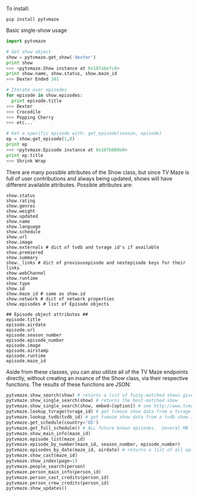 To install:

```pip install pytvmaze```

Basic single-show usage

```python
import pytvmaze

# Get show object
show = pytvmaze.get_show('dexter')
print show
>>> <pytvmaze.Show instance at 0x107abefc8>
print show.name, show.status, show.maze_id
>>> Dexter Ended 161

# Iterate over episodes
for episode in show.episodes:
  print episode.title
>>> Dexter
>>> Crocodile
>>> Popping Cherry
>>> etc...

# Get a specific episode with: get_episode(season, episode)
ep = show.get_episode(1,8)
print ep
>>> <pytvmaze.Episode instance at 0x107b060e0>
print ep.title
>>> Shrink Wrap

```

There are many possible attributes of the Show class, but since TV Maze is full of user contributions and always being updated, shows will have different available attributes.  Possible attributes are:
```
show.status
show.rating
show.genres
show.weight
show.updated
show.name
show.language
show.schedule
show.url
show.image
show.externals # dict of tvdb and tvrage id's if available
show.premiered
show.summary
show._links # dict of previousepisode and nextepisode keys for their links
show.webChannel
show.runtime
show.type
show.id
show.maze_id # same as show.id
show.network # dict of network properties
show.episodes # list of Episode objects

## Episode object attributes ##
episode.title
episode.airdate
episode.url
episode.season_number
episode.episode_number
episode.image
episode.airstamp
episode.runtime
episode.maze_id
```


Aside from these classes, you can also utilize all of the TV Maze endpoints directly, without creating an insance of the Show class, via their respective functions.  The results of these functions are JSON:

```python
pytvmaze.show_search(show) # returns a list of fuzzy-matched shows given a show name (string)
pytvmaze.show_single_search(show) # returns the best-matched show
pytvmaze.show_single_search(show, embed=[option]) # see http://www.tvmaze.com/api#embedding for embedding other information in your results
pytvmaze.lookup_tvrage(tvrage_id) # get tvmaze show data from a tvrage show id
pytvmaze.lookup_tvdb(tvdb_id) # get tvmaze show data from a tvdb show id
pytvmaze.get_schedule(country='US')
pytvmaze.get_full_schedule() # ALL future known episodes.  Several MB large, cached for 24 hours
pytvmaze.show_main_info(maze_id)
pytvmaze.episode_list(maze_id)
pytvmaze.episode_by_number(maze_id, season_number, episode_number)
pytvmaze.episodes_by_date(maze_id, airdate) # returns a list of all episodes that show aired on that day, airdate must be ISO 8601 formatted
pytvmaze.show_cast(maze_id)
pytvmaze.show_index(page=1)
pytvmaze.people_search(person)
pytvmaze.person_main_info(person_id)
pytvmaze.person_cast_credits(person_id)
pytvmaze.person_crew_credits(person_id)
pytvmaze.show_updates()
```
